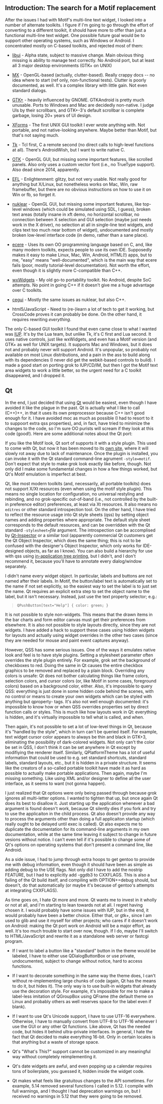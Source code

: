Introduction:  The search for a Motif replacement
-------------------------------------------------

After the issues I had with Motif's multi-line text widget, I looked
into a number of alternate toolkits.  I figure if I'm going to go
through the effort of converting to a different toolkit, it should
have more to offer than just a functional multi-line text widget.  One
possible future goal would be to support other operating systems, such
as Windows or Android.  I concentrated mostly on C-based toolkits, and
rejected most of them:

  - [libui](https://github.com/andlabs/libui) - Alpha state, subject
    to massive change.  Main obvious thing missing is ability to
    manage text correctly.  No Android port, but at least all 3
    major desktop environments (GTK+ on UNIX)

  - [MX](https://github.com/clutter-project/mx) - OpenGL-based
    (actually, clutter-based).  Really crappy docs -- no idea
    where to start (ref only, non-functional tests).  Clutter is
    poorly documented, as well.  It's a complex library with
    little gain. Not even standard dialogs.

  - [GTK+](https://www.gtk.org/) - heavily influenced by GNOME. 
    GTKAndroid is pretty much unusable.  Ports to Windows and Mac
    are decidedly non-native. I judge UIs by their scrollbars, and
    GTK+-3's default scrollbar is complete garbage, losing 20+
    years of UI design.

  - [XForms](http://xforms-toolkit.org/) - The first UNIX GUI
    toolkit I ever wrote anything with. Not portable, and not
    native-looking anywhere.  Maybe better than Motif, but that's
    not saying much.

  - [Tk](https://www.tcl.tk/) - Tcl first, C a remote second (no
    direct calls to high-level functions at all).  There's
    AndroidWish, but I want to write native C.

  - [OTK](https://sourceforge.net/projects/otk/) - OpenGL GUI, but
    missing some important features, like scrolled panels.  Also
    only uses a custom vector font (i.e., no TrueType support).
    Also dead since 2014, apparently.

  - [EFL](https://www.enlightenment.org/about-efl) - Enlightenment:
    glitzy, but not very usable.  Not really good for anything but
    X/Linux, but nonetheless works on Mac, Win, raw framebuffer,
    but there are no obvious instructions on how to use it on Win
    or fb, so forget it.

  - [nuklear](https://github.com/vurtun/nuklear) - OpenGL GUI, but
    missing some important features, like top-level windows (which
    could be simulated using SDL, I guess), broken text areas
    (totally insane in xft demo, no horizontal scrollbar, no
    connection between X selection and GUI selection (maybe just
    needs work in the X driver), no selection at all in
    single-line text widgets, and clips text too much near bottom
    of widget), undocumented and mostly broken low-level interface
    code (in demo, rather than a sane place).

  - [ecere](http://ecere.org/) - Uses its own OO programming
    language based on C, and, like many modern toolkits, expects
    people to use its own IDE. Supposedly makes it easy to make
    Linux, Mac, Win, Android, HTML(!) apps, but to me, "easy"
    means "well-documented", which is the main way that ecere
    fails (poor, mostly tutorial-level documentation).  Not worth
    the effort, even though it is slightly more C-compatible than C++.

  - [wxWidgets](https://wxwidgets.org/) - My old go-to portability
    toolkit.  No Android, despite SoC attempts.  No point in going
    C++ if it doesn't give me a huge advantage over C toolkits.

  - [cegui](http://cegui.org.uk/) - Mostly the same issues as
    nuklear, but also C++.

  - html5/JavaScript - Need to (re-)learn a lot of tech to get it
    working, but CrossCode proves it can probably be done.  On the
    other hand, it requires rewriting *everything*.

The only C-based GUI toolkit I found that even came close to what I
wanted was [IUP](http://www.tecgraf.puc-rio.br/iup/).  It's by the Lua
team, but unlike Tk, it's C first and Lua second.  It uses native
controls, just like wxWidgets, and even has a Motif version (and GTK+
as well for UNIX targets).  It supports Mac and Windows, but it does
not and probably never will support Android.  It's unpopular, so
probably not available on most Linux distributions, and a pain in the
ass to build along with its dependencies (I never did get the
webkit-based controls to build).  I made a good start on porting grok
to IUP/CD/IM, but then I got the Motif text area widgets to work a
little better, so the urgent need for a C toolkit disappeared, and I
dropped it.

Qt
--

In the end, I just decided that using [Qt](https://qt.io/) would be
easiest, even though I have avoided it like the plague in the past. 
Qt is actually what I like to call (C++)++, in that it uses its own
preprocessor because C++ isn't good enough for it.  I have avoided moc
as much as possible (I had to resort to it to suppoort extra qss
properties), and, in fact, have tried to minimize the changes to the
code, so I'm sure OO purists will scream if they look at this code
(good!).  Here are some additional notes about the Qt port:

If you like the Motif look, Qt sort of supports it with a style
plugin.  This used to come with Qt, but now it has been moved to its
[own site](https://github.com/qt/qtstyleplugins.git), where it will
slowly rot away due to lack of maintenance.  Once the plugin is
installed, you can invoke it with the Qt standard command-line
agrument `-style=motif`.  Don't expect that style to make grok look
exactly like before, though.  Not only did I make some fundamental
changes in how a few things worked, but Qt's Motif emulation is
imperfect at best.

Qt, like most modern toolkits (and, necessarily, all portable
toolkits) does not support X/Xt resources (even when using the motif
style plugin).  This means no single location for configuration, no
universal restyling and rebinding, and no grok-specific out-of-band
(i.e., not controlled by the built-in preference editor) preferences,
at least via Xt resources.  It also means no `editres` or other
standard introspection tool.  On the other hand, I have tried to
reflect the resource usage into Qt style sheets (qss) by setting
object names and adding properties where appropriate. The default
style sheet corresponds to the default resources, and can be
overridden with the Qt standard `-stylesheet=`*file* argument.  The
introspection can be accomplised by
[Qt-Inspector](https://github.com/robertknight/Qt-Inspector.git) or a
similar tool (apparently commercial Qt customers get the Qt Object
Inspector, which does the same thing; this is not to be confused with
the designer's Object Inspector, which only works for IDE-designed
objects, as far as I know).  You can also build a hierarchy for use
with qss using [in-application tree
printing](https://brendanwhitfield.wordpress.com/2016/06/09/inspecting-qts-object-hierarchy/),
but I didn't, and I don't recommend it, because you'll have to
annotate every dialog/window separately.

I didn't name every widget object.  In particular, labels and buttons
are not named after their labels.  In Motif, the button/label text is
automatically set to the name if not set explicitly, so the easiest
way to set the label is to just set the name.  Qt requires an explicit
extra step to set the object name to the label, but it isn't
necessary.  Instead, just use the text property selector; e.g.:

>     QPushButton[text="Help"] { color: green; }

It is not possible to style non-widgets.  This means that the drawn
items in the bar charts and form editor canvas must get their
preferences from elsewhere.  It is also not possible to style layouts
directly, since they are not widgets.  I have added a hack to support
these cases using hidden widgets for layouts and actually using widget
overrides in the other two cases (since they are needed for mouse and
paint event captures anyway).

However, QSS has some serious issues.  One of the ways it emulates
native look and feel is to have style plugins.  Setting a stylesheet
parameter often overrides the style plugin entirely.  For example,
grok set the background of checkboxes to red.  Doing the same in Qt
causes the entire checkbox graphics to be removed and replaced by a
plain block.  Overriding any colors is unsafe: Qt does not bother
calculating things like frame colors, selection colors, and cursor
colors (or, like Motif in some cases, foreground colors) based on a
background color, either.  Also, it's impossible to query QSS:
everything is just done in some hidden code behind the scenes, with no
control or means to create your own widgets which can be styled with
anything but qproperty- tags.  It's also not well enough documented:
it's impossible to know how or when QSS overrides properties set by
direct function calls or styles.  This is much like how layouts work
in Qt: everything is hidden, and it's virtually impossible to tell
what is called, and when.

Then again, it's not possible to set a lot of low-level things in Qt,
because it's "handled by the style", which in turn can't be queried
itself.  For example, text widget cursor color appears to always be
thin and black in GTK+3, eliminating the possibility of dark-colored
widgets.  Not only can't the color be set in QSS, I don't think it can
be set anywhere in Qt except by modifiying the renderer itself.
Similarly, QPlatformTheme has a lot of useful information that could
be used to e.g. set standard shortcuts, standard labels, standard
layouts, etc., but it is hidden in a private structure.  It seems like
the creators of a so-called portable toolkit have made it as hard as
possible to actually make portable applications.  Then again, maybe
I'm missing something.  Like using XML and/or designer to define all
the user interface, as it seems to want (not gonna happen).

I just realized that Qt options were only being passed through because
grok ignores all multi-letter options.  I wanted to tighten that up,
but once again Qt does its best to disallow it.  Just starting up the
application whenever a bad argument is found doesn't work, because Qt
silently dies if you fork and try to use the applicaiton in the child
process.  Qt also doesn't provide any way to process the arguments
other than doing a full applicaiton startup (which really ought to be
delayed until exec is called).  Qt also expects me to duplicate the
documentation for its command-line arguments in my own documentation,
while at the same time leaving it subject to change in future vesions
without notice.  I can't even tell if it's possible to change some of
Qt's options on operating systems that don't present a command line,
like Android.

As a side issue, I had to jump through extra hoops to get gentoo to
provide me with debug information, even though it should have been as
simple as adding debug to the USE flags.  Not only did I have to add
the nostrip FEATURE, but I had to explicitly add -ggdb3 to CXXFLAGS. 
This is also a failing of the Qt build itself, and compiling with
OPTION+=debug should, but doesn't, do that automatically (or maybe
it's because of gentoo's attempts at integrating CXXFLAGS).

As time goes on, I hate Qt more and more.  Qt wants me to invest in it
wholly or not at all, and I'm starting to lean towards not at all.  I
regret having chosen it.  I would probably have some issues with IUP,
but in the end, it would probably have been a better choice.  Either
that, or gtk+, since I am used to glib and use it myself for other
projects; who cares if it doesn't work on Android: making the Qt port
work on Android will be a major effort, as well.  It's too much
trouble to start over now, though.  If I do, maybe I'll switch to
HTML/JavaScript and rewrite it as a standalone web server or fastcgi
program.

  - If I want to label a button like a "standard" button in the theme
    would be labeled, I have to either use QDialogButtonBox or use
    private, undocumented, subject to change without notice, hard to
    access functions.

  - If I want to decorate something in the same way the theme
    does, I can't without re-implementing large chunks of code
    (again, Qt has the means to do it, but hides it).  The only
    way is to use built-in widgets that already use the decoration
    style.  For example, it's impossible for me to make a
    label-less imitation of QGroupBox using QFrame (the default
    theme on Linux and probably others as well reserves space for
    the label even if blank).

  - If I want to use Qt's Unicode support, I have to use UTF-16
    everywhere.  Otherwise, I have to manually convert from UTF-8 to
    UTF-16 whenever I use the GUI or any other Qt functions.  Like
    above, Qt has the needed code, but hides it behind ultra-private
    interfaces.  In general, I hate the fact that Qt decided to make
    everything 16-bit.  Only in certain locales is that anything but a
    waste of storage space.

  - Qt's "What's This?" support cannot be customized in any meaningful
    way without completely reimplementing it.

  - Qt's date widgets are awful, and even popping up a calendar
    requires tons of boilerplate, you guessed it, hidden inside the
    widget code.

  - Qt makes what feels like gratuitous changes to the API sometimes.
    For example, 5.14 removed several functions I called in 5.12.  I
    compile with full warnings, and I thought I had deprecation warnings
    on, but I received no warnings in 5.12 that they were going to be
    removed.

